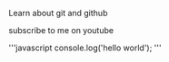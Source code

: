 Learn about git and github

subscribe to me on youtube

'''javascript
console.log('hello world');
'''

